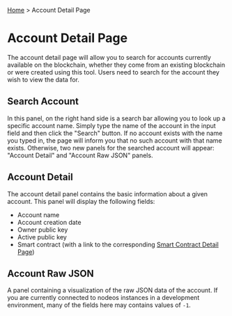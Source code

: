 [Home](../..) > Account Detail Page

# Account Detail Page

The account detail page will allow you to search for accounts currently available on the blockchain, whether they come from an existing blockchain or were created using this tool. Users need to search for the account they wish to view the data for. 

## Search Account

In this panel, on the right hand side is a search bar allowing you to look up a specific account name. Simply type the name of the account in the input field and then click the "Search" button. If no account exists with the name you typed in, the page will inform you that no such account with that name exists. Otherwise, two new panels for the searched account will appear: "Account Detail" and "Account Raw JSON" panels.

## Account Detail

The account detail panel contains the basic information about a given account. This panel will display the following fields:
* Account name
* Account creation date
* Owner public key
* Active public key
* Smart contract (with a link to the corresponding [Smart Contract Detail Page](smart-contract-detail-page.md))

## Account Raw JSON

A panel containing a visualization of the raw JSON data of the account. If you are currently connected to nodeos instances in a development environment, many of the fields here may contains values of `-1`.

